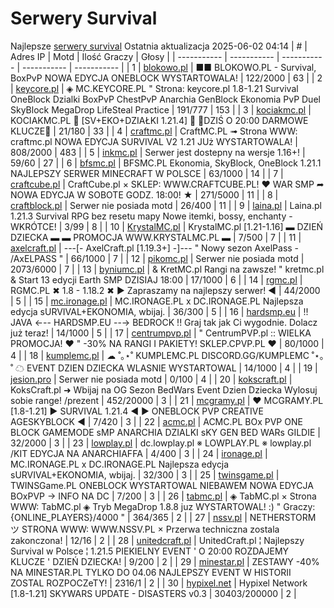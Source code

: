
# Serwery Survival
Najlepsze [serwery survival](https://mcserwery.pl/serwery/minecraft/tryb/Survival)
Ostatnia aktualizacja 2025-06-02 04:14
| # | Adres IP | Motd | Ilość Graczy | Głosy |
| ----------- | ----------- | ----------- | ----------- | ----------- |
| 1 | 	[blokowo.pl](https://mcserwery.pl/serwery/minecraft/98/) | ■■ BLOKOWO.PL - Survival, BoxPvP NOWA EDYCJA ONEBLOCK WYSTARTOWALA! | 122/2000 | 63 |
| 2 | 	[keycore.pl](https://mcserwery.pl/serwery/minecraft/252/) | ◈ MC.KEYCORE.PL " Strona: keycore.pl 1.8-1.21 Survival OneBlock Dzialki BoxPvP ChestPvP Anarchia GenBlock Ekonomia PvP Duel SkyBlock MegaDrop LifeSteal Practice | 191/777 | 153 |
| 3 | 	[kociakmc.pl](https://mcserwery.pl/serwery/minecraft/213/) | KOCIAKMC.PL 🚀 [SV+EKO+DZIAŁKI 1.21.4] 🚀 🔑DZIŚ O 20:00 DARMOWE KLUCZE🔑 | 21/180 | 33 |
| 4 | 	[craftmc.pl](https://mcserwery.pl/serwery/minecraft/87/) | CraftMC.PL ➟ Strona WWW: craftmc.pl NOWA EDYCJA SURVIVAL V2 1.21 JUż WYSTARTOWALA! | 808/2000 | 483 |
| 5 | 	[inkmc.pl](https://mcserwery.pl/serwery/minecraft/15/) | Serwer jest dostepny na wersje 1.16+! | 59/60 | 27 |
| 6 | 	[bfsmc.pl](https://mcserwery.pl/serwery/minecraft/2/) | BFSMC.PL  Ekonomia, SkyBlock, OneBlock  1.21.1 NAJLEPSZY SERWER MINECRAFT W POLSCE | 63/1000 | 14 |
| 7 | 	[craftcube.pl](https://mcserwery.pl/serwery/minecraft/196/) | CraftCube.pl × SKLEP: WWW.CRAFTCUBE.PL! ♥ WAR SMP ➦ NOWA EDYCJA W SOBOTE GODZ. 18:00! ★ | 271/5000 | 11 |
| 8 | 	[craftblock.pl](https://mcserwery.pl/serwery/minecraft/280/) | Serwer nie posiada motd | 26/400 | 11 |
| 9 | 	[laina.pl](https://mcserwery.pl/serwery/minecraft/165/) | Laina.pl 1.21.3 Survival RPG bez resetu mapy Nowe itemki, bossy, enchanty - WKRÓTCE! | 3/99 | 8 |
| 10 | 	[KrystalMC.pl](https://mcserwery.pl/serwery/minecraft/202/) | KrystalMC.pl [1.21-1.16] ▬ DZIEŃ DZIECKA ▬ ▬ PROMOCJA WWW.KRYSTALMC.PL ▬ | 7/500 | 7 |
| 11 | 	[axelcraft.pl](https://mcserwery.pl/serwery/minecraft/223/) | ---[- AxelCraft.pl [1.19.3+] -]--- " Nowy sezon AxelPass - /AxELPASS " | 66/1000 | 7 |
| 12 | 	[pikomc.pl](https://mcserwery.pl/serwery/minecraft/944/) | Serwer nie posiada motd | 2073/6000 | 7 |
| 13 | 	[byniumc.pl](https://mcserwery.pl/serwery/minecraft/157/) | & KretMC.pl  Rangi na zawsze! " kretmc.pl & Start 13 edycji Earth SMP DZISIAJ 18:00 | 17/1000 | 6 |
| 14 | 	[rgmc.pl](https://mcserwery.pl/serwery/minecraft/34/) | RGMC.PL ✖ 1.8 - 1.18.2 ✖ ► Zapraszamy na najlepszy serwer! ◄ | 44/2000 | 5 |
| 15 | 	[mc.ironage.pl](https://mcserwery.pl/serwery/minecraft/275/) | MC.IRONAGE.PL x DC.IRONAGE.PL Najlepsza edycja sURVIVAL+EKONOMIA, wbijaj. | 36/300 | 5 |
| 16 | 	[hardsmp.eu](https://mcserwery.pl/serwery/minecraft/621/) | !! JAVA ←-- HARDSMP.EU --→ BEDROCK !! Graj tak jak Ci wygodnie. Dolacz już teraz! | 14/1000 | 5 |
| 17 | 	[centrumpvp.pl](https://mcserwery.pl/serwery/minecraft/332/) | " CentrumPVP.pl :: WIELKA PROMOCJA! ❤ " -30% NA RANGI I PAKIETY! SKLEP.CPVP.PL ❤ | 80/1000 | 4 |
| 18 | 	[kumplemc.pl](https://mcserwery.pl/serwery/minecraft/421/) | ☁ ˚｡⋆˚ KUMPLEMC.PL DISCORD.GG/KUMPLEMC  ˚⋆｡˚ ☁ EVENT DZIEN DZIECKA WLASNIE WYSTARTOWAL | 14/1000 | 4 |
| 19 | 	[jesion.pro](https://mcserwery.pl/serwery/minecraft/20/) | Serwer nie posiada motd | 0/100 | 4 |
| 20 | 	[kokscraft.pl](https://mcserwery.pl/serwery/minecraft/1/) | KoksCraft.pl ➜ Wbijaj na OG Sezon BedWars Event Dzien Dziecka  Wylosuj sobie range! /prezent | 452/20000 | 3 |
| 21 | 	[mcgramy.pl](https://mcserwery.pl/serwery/minecraft/197/) | ❤ MCGRAMY.PL [1.8-1.21] ▶ SURVIVAL 1.21.4 ◀ ▶ ONEBLOCK  PVP  CREATIVE  AGESKYBLOCK ◀ | 7/420 | 3 |
| 22 | 	[acmc.pl](https://mcserwery.pl/serwery/minecraft/220/) |  ACMC.PL BOx PVP ONE BLOCK GAMEMODE sMP  ANARCHIA DZIALKI sKY GEN BED WARs GILDIE | 32/2000 | 3 |
| 23 | 	[lowplay.pl](https://mcserwery.pl/serwery/minecraft/378/) | dc.lowplay.pl ※ LOWPLAY.PL ※ lowplay.pl /KIT EDYCJA NA ANARCHIAFFA | 4/400 | 3 |
| 24 | 	[ironage.pl](https://mcserwery.pl/serwery/minecraft/741/) | MC.IRONAGE.PL x DC.IRONAGE.PL Najlepsza edycja sURVIVAL+EKONOMIA, wbijaj. | 32/300 | 3 |
| 25 | 	[twinsgame.pl](https://mcserwery.pl/serwery/minecraft/790/) | TWINSGame.PL  ONEBLOCK WYSTARTOWAL  NIEBAWEM NOWA EDYCJA BOxPVP -> INFO NA DC | 7/200 | 3 |
| 26 | 	[tabmc.pl](https://mcserwery.pl/serwery/minecraft/3/) | ◈ TabMC.pl × Strona WWW: TabMC.pl  ◈ Tryb MegaDrop 1.8.8 juz WYSTARTOWAL! :) " Graczy: {ONLINE_PLAYERS}/4000 " | 364/365 | 2 |
| 27 | 	[nssv.pl](https://mcserwery.pl/serwery/minecraft/4/) | NETHERSTORM ツ STRONA WWW: WWW.NSSV.PL  × Przerwa techniczna zostala zakonczona! | 12/16 | 2 |
| 28 | 	[unitedcraft.pl](https://mcserwery.pl/serwery/minecraft/11/) | UnitedCraft.pl ¦ Najlepszy Survival w Polsce ¦ 1.21.5 PIEKIELNY EVENT ' O 20:00 ROZDAJEMY KLUCZE ' DZIEŃ DZIECKA! | 9/200 | 2 |
| 29 | 	[minestar.pl](https://mcserwery.pl/serwery/minecraft/23/) | ZESTAWY -40% NA MINESTAR.PL TYLKO DO 04.06 NAJLEPSZY EVENT W HISTORII ZOSTAL ROZPOCZeTY! | 2316/1 | 2 |
| 30 | 	[hypixel.net](https://mcserwery.pl/serwery/minecraft/33/) | Hypixel Network [1.8-1.21] SKYWARS UPDATE - DISASTERS v0.3 | 30403/200000 | 2 |
